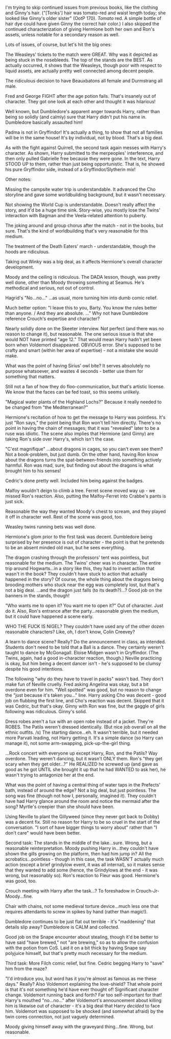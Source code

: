 I'm trying to skip continued issues from previous books, like the clothing and Ginny's hair.  ("[Tonks'] hair was tomato-red and waist length today; she looked like Ginny's older sister" (OotP 170).  *Tomato* red.  A simple bottle of hair dye could have given Ginny the correct hair color.)  I also skipped the continued characterization of giving Hermione both her own and Ron's assets, unless notable for a secondary reason as well.


Lots of issues, of course, but let's hit the big ones:

The Weasleys' tickets to the match were GREAT.  Why was it depicted as being stuck in the nosebleeds.  The top of the stands are the BEST.  As actually occurred, it shows that the Weasleys, though poor with respect to liquid assets, are actually pretty well connected among decent people.

The ridiculous decision to have Beauxbatons all female and Durmstrang all male.

Fred and George FIGHT after the age potion fails.  That's insanely out of character.  They got one look at each other and thought it was hilarious!

Well known, but Dumbledore's apparent anger towards Harry, rather than being so solidly (and calmly) sure that Harry didn't put his name in.  Dumbledore basically assaulted him!

Padma is not in Gryffindor!  It's actually a thing, to show that not all families will be in the same house!  It's by individual, not by blood.  That's a big deal.

As with the fight against Quirrell, the second task again messes with Harry's character.  As shown, Harry submitted to the merpeoples' interference, and then only pulled Gabrielle free because they were gone.  In the text, Harry STOOD UP to them, rather than just being opportunistic.  That is, he showed his pure Gryffindor side, instead of a Gryffindor/Slytherin mix!



Other notes:

Missing the campsite water trip is understandable.  It advanced the Cho storyline and gave some worldbuilding background, but it wasn't necessary.

Not showing the World Cup is understandable.  Doesn't really affect the story, and it'd be a huge time sink.  Story-wise, you mostly lose the Twins' interaction with Bagman and the Veela-related attention to puberty.

The joking around and group chorus after the match - not in the books, but sure.  That's the kind of worldbuilding that's very reasonable for this medium.

The treatment of the Death Eaters' march - understandable, though the hoods are ridiculous.

Taking out Winky was a big deal, as it affects Hermione's overall character development.

Moody and the ceiling is ridiculous.  The DADA lesson, though, was pretty well done, other than Moody throwing something at Seamus.  He's methodical and serious, not out of control.

Hagrid's "No...no..."  ...as usual, more turning him into dumb comic relief.

Much better option: "I leave this to you, Barty.  You know the rules better than anyone. / And they are absolute. ..."  Why not have Dumbledore reference Crouch's expertise and character?

Nearly solidly done on the Skeeter interview.  Not perfect (and there was no reason to change it), but reasonable.  The one serious issue is that she would NOT have printed "age 12."  That would mean Harry hadn't yet been born when Voldemort disappeared.  OBVIOUS error.  She's supposed to be crafty and smart (within her area of expertise) - not a mistake she would make.

What was the point of having Sirius' owl bite?  It serves absolutely no purpose whatsoever, and wastes 4 seconds - better use them for something that matters.

Still not a fan of how they do floo-communication, but that's artistic license.  We know that the faces can be fed toast, so this seems unlikely.

"Magical water plants of the Highland Lochs?"  Because it really needed to be changed from "the Mediterranean?"

Hermione's recitation of how to get the message to Harry was pointless.  It's just "Ron says," the point being that Ron won't tell him directly.  There's no point in having the chain of messages; that it was "revealed" later to be a ruse was idiotic.  The scene also implies that Hermione (and Ginny) are taking Ron's side over Harry's, which isn't the case.

"C'est magnifique" ...about dragons in cages, so you can't even see them?  Not a book-problem, but just dumb.  On the other hand, having Ron know about the dragons turns the spat-between-friends into something actively harmful.  Ron was mad, sure, but finding out about the dragons is what brought him to his senses!

Cedric's done pretty well.  Included him being against the badges.

Malfoy wouldn't deign to climb a tree.  Ferret scene moved way up - we missed Ron's reaction.  Also, putting the Malfoy-Ferret into Crabbe's pants is just sick.

Reasonable the way they wanted Moody's chest to scream, and they played it off in character well.  Rest of the scene was good, too.

Weasley twins running bets was well done.

Hermione's glom prior to the first task was decent.  Dumbledore being surprised by her presence is out of character - the point is that he pretends to be an absent minded old man, but he sees everything.

The dragon crashing through the professors' tent was pointless, but reasonable for the medium.  The Twins' cheer was in character.  The entire trip around Hogwarts...in a story like this, they had to invent action that wasn't in the book?  They couldn't have stuck to action that actually happened in the story?  Of course, the whole thing about the dragons being brooding mothers who stuck near the egg was completely lost, but that's not a big deal.  ...and the dragon just falls (to its death?)...?  Good job on the banners in the stands, though!

"Who wants me to open it?  You want me to open it?"  Out of character.  Just do it.  Also, Ron's entrance after the party...reasonable given the medium, but it could have happened a scene early.

WHO THE FUCK IS NIGEL?  They couldn't have used any of the other dozen reasonable characters?  Like, oh, I don't know, Colin Creevey?

A learn to dance scene?  Really?  Do the announcement in class, as intended.  Students don't need to be told that a Ball is a dance.  They certainly weren't taught to dance by McGonagall.  Eloise Midgen wasn't in Gryffindor.  (The Twins, again, had a good in-character reaction, though.)  Neville practicing is okay, but him being a decent dancer isn't - he's supposed to be clumsy despite his good intentions.

The following "why do they have to travel in packs" wasn't bad.  They don't make fun of Neville cruelly.  Fred asking Angelina was okay, but a bit overdone even for him.  "Well spotted" was good, but no reason to change the "just because it's taken you..." line.  Harry asking Cho was decent - good job on flubbing the first line, and Cho's reaction was decent.  Skipped that it was Cedric, but that's okay.  Ginny with Ron was fine, but the gaggle of girls following was ridiculous.  Ginny's solid.

Dress robes aren't a tux with an open robe instead of a jacket.  They're ROBES.  The Patils weren't dressed identically.  (But nice job overall on all the ethnic outfits. /s)  The starting dance...eh.  It wasn't terrible, but it needed more Parvati leading, not Harry getting it.  It's a simple dance (so Harry can manage it), not some arm-swapping, pick-up-the-girl thing.

...Rock concert with everyone up except Harry, Ron, and the Patils?  Way overdone.  They weren't dancing, but it wasn't ONLY them.  Ron's "they get scary when they get older...?"  He REALIZED he screwed up (and gave as good as he got UNTIL she brought it up that he had WANTED to ask her), he wasn't trying to antagonize her at the end.

What was the point of having a central thing of water taps in the Prefects' bath, instead of around the edge?  Not a big deal, but just pointless.  The song was fine (though not how I, personally, imagined it).  They couldn't have had Harry glance around the room and notice the mermaid after the song?  Myrtle's creepier than she should have been.

Using Neville to plant the Gillyweed (since they never got back to Dobby) was a decent fix.  Still no reason for Harry to be so cruel in the start of the conversation.  "I sort of have bigger things to worry about" rather than "I don't care" would have been better.

Second task: The stands in the middle of the lake...sure.  Wrong, but a reasonable reinterpretation.  Moody pushing Harry in...they couldn't have shown the gills growing on the platform, then had him jump in?  All the acrobatics...pointless - though in this case, the task WASN'T actually much action (except a brief grindylow event, it was all internal), so it makes sense that they wanted to add some (hence, the Grindylows at the end - it was wrong, but reasonably so).  Ron's reaction to Fleur was good.  Hermione's was good, too.

Crouch meeting with Harry after the task...?  To foreshadow in Crouch-Jr-Moody...fine.

Chair with chains, not some medieval torture device...much less one that requires attendants to screw in spikes by hand (rather than magic!).

Dumbledore continues to be just flat out terrible - it's "maddening" that details slip away?  Dumbledore is CALM and collected.

Good job on the Snape encounter about stealing, though it'd be better to have said "have brewed," not "are brewing," so as to allow the confusion with the potion from CoS.  Laid it on a bit thick by having Snape say polyjuice himself, but that's pretty much necessary for the medium.

Third task: More Filch comic relief, but fine.  Cedric begging Harry to "save" him from the maze?

"I'd introduce you, but word has it you're almost as famous as me these days."  Really?  Also Voldemort explaining the love-shield?  That whole point is that it's not something he'd have ever thought of!  Significant character change.  Voldemort running back and forth?  Far too self-important for that!  Harry's mouthed "no...no..." after Voldemort's announcement about killing him is likewise out of character - it's a big deal that Harry *decided* to face him.  Voldemort was supposed to be shocked (and somewhat afraid) by the twin cores connection, not just vaguely determined.

Moody giving himself away with the graveyard thing...fine.  Wrong, but reasonable.
